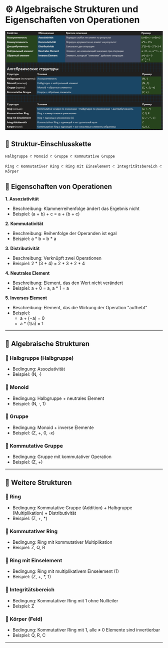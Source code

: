 # ⚙️ Algebraische Strukturen und Eigenschaften von Operationen


![alt text](./img/Algebraisch.png)

## 🔗 Struktur-Einschlusskette

```
Halbgruppe ⊂ Monoid ⊂ Gruppe ⊂ Kommutative Gruppe

Ring ⊂ Kommutativer Ring ⊂ Ring mit Einselement ⊂ Integritätsbereich ⊂ Körper
```

## 📌 Eigenschaften von Operationen

**1. Assoziativität**  
- Beschreibung: Klammerreihenfolge ändert das Ergebnis nicht  
- Beispiel: (a + b) + c = a + (b + c)

**2. Kommutativität**  
- Beschreibung: Reihenfolge der Operanden ist egal  
- Beispiel: a * b = b * a

**3. Distributivität**  
- Beschreibung: Verknüpft zwei Operationen  
- Beispiel: 2 * (3 + 4) = 2 * 3 + 2 * 4

**4. Neutrales Element**  
- Beschreibung: Element, das den Wert nicht verändert  
- Beispiel: a + 0 = a, a * 1 = a

**5. Inverses Element**  
- Beschreibung: Element, das die Wirkung der Operation "aufhebt"  
- Beispiel:  
  - a + (−a) = 0  
  - a * (1/a) = 1

---

## 🧩 Algebraische Strukturen

### 🔹 Halbgruppe (Halbgruppe)  
- Bedingung: Assoziativität  
- Beispiel: (N, ·)

### 🔹 Monoid  
- Bedingung: Halbgruppe + neutrales Element  
- Beispiel: (N, ·, 1)

### 🔹 Gruppe  
- Bedingung: Monoid + inverse Elemente  
- Beispiel: (Z, +, 0, -x)

### 🔹 Kommutative Gruppe  
- Bedingung: Gruppe mit kommutativer Operation  
- Beispiel: (Z, +)

---

## 🧩 Weitere Strukturen

### 🔹 Ring  
- Bedingung: Kommutative Gruppe (Addition) + Halbgruppe (Multiplikation) + Distributivität  
- Beispiel: (Z, +, *)

### 🔹 Kommutativer Ring  
- Bedingung: Ring mit kommutativer Multiplikation  
- Beispiel: Z, Q, R

### 🔹 Ring mit Einselement  
- Bedingung: Ring mit multiplikativem Einselement (1)  
- Beispiel: (Z, +, *, 1)

### 🔹 Integritätsbereich  
- Bedingung: Kommutativer Ring mit 1 ohne Nullteiler  
- Beispiel: Z

### 🔹 Körper (Feld)  
- Bedingung: Kommutativer Ring mit 1, alle ≠ 0 Elemente sind invertierbar  
- Beispiel: Q, R, C

---



